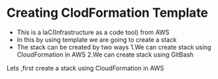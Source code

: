 # Creating ClodFormation Template 

- This is a IaC(Infrastructure as a code tool) from AWS
- In this by using template we are going to create a stack 
- The stack can be created by two ways 
   1.We can create stack using CloudFormation in AWS
   2.We can create stack using GitBash

Lets ,first create a stack using CloudFormation in AWS 

